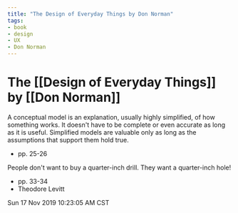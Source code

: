 ```yaml
---
title: "The Design of Everyday Things by Don Norman"
tags:
- book
- design
- UX
- Don Norman
---
```


# The [[Design of Everyday Things]] by [[Don Norman]]

A conceptual model is an explanation,
usually highly simplified, of how something works.
It doesn't have to be complete or even accurate as long as it is useful.
Simplified models are valuable only as long as the assumptions that support them hold true.

* pp. 25-26

People don't want to buy a quarter-inch drill. They want a quarter-inch hole!

* pp. 33-34
* Theodore Levitt

Sun 17 Nov 2019 10:23:05 AM CST
